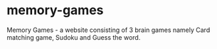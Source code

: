 # memory-games
Memory Games - a website consisting of 3 brain games namely Card matching game, Sudoku and Guess the word. 
